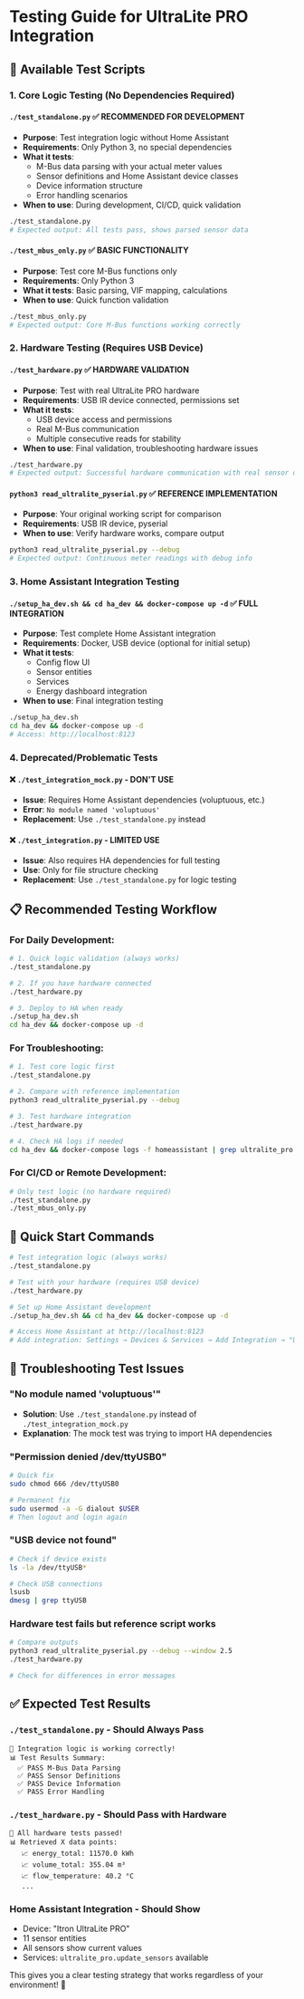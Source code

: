 # Testing Guide for UltraLite PRO Integration

## 🧪 Available Test Scripts

### **1. Core Logic Testing (No Dependencies Required)**

#### `./test_standalone.py` ✅ **RECOMMENDED FOR DEVELOPMENT**
- **Purpose**: Test integration logic without Home Assistant
- **Requirements**: Only Python 3, no special dependencies
- **What it tests**: 
  - M-Bus data parsing with your actual meter values
  - Sensor definitions and Home Assistant device classes
  - Device information structure
  - Error handling scenarios
- **When to use**: During development, CI/CD, quick validation

```bash
./test_standalone.py
# Expected output: All tests pass, shows parsed sensor data
```

#### `./test_mbus_only.py` ✅ **BASIC FUNCTIONALITY**
- **Purpose**: Test core M-Bus functions only
- **Requirements**: Only Python 3
- **What it tests**: Basic parsing, VIF mapping, calculations
- **When to use**: Quick function validation

```bash
./test_mbus_only.py
# Expected output: Core M-Bus functions working correctly
```

### **2. Hardware Testing (Requires USB Device)**

#### `./test_hardware.py` ✅ **HARDWARE VALIDATION**
- **Purpose**: Test with real UltraLite PRO hardware
- **Requirements**: USB IR device connected, permissions set
- **What it tests**: 
  - USB device access and permissions
  - Real M-Bus communication
  - Multiple consecutive reads for stability
- **When to use**: Final validation, troubleshooting hardware issues

```bash
./test_hardware.py
# Expected output: Successful hardware communication with real sensor data
```

#### `python3 read_ultralite_pyserial.py` ✅ **REFERENCE IMPLEMENTATION**
- **Purpose**: Your original working script for comparison
- **Requirements**: USB IR device, pyserial
- **When to use**: Verify hardware works, compare output

```bash
python3 read_ultralite_pyserial.py --debug
# Expected output: Continuous meter readings with debug info
```

### **3. Home Assistant Integration Testing**

#### `./setup_ha_dev.sh && cd ha_dev && docker-compose up -d` ✅ **FULL INTEGRATION**
- **Purpose**: Test complete Home Assistant integration
- **Requirements**: Docker, USB device (optional for initial setup)
- **What it tests**: 
  - Config flow UI
  - Sensor entities
  - Services
  - Energy dashboard integration
- **When to use**: Final integration testing

```bash
./setup_ha_dev.sh
cd ha_dev && docker-compose up -d
# Access: http://localhost:8123
```

### **4. Deprecated/Problematic Tests**

#### ❌ `./test_integration_mock.py` - **DON'T USE**
- **Issue**: Requires Home Assistant dependencies (voluptuous, etc.)
- **Error**: `No module named 'voluptuous'`
- **Replacement**: Use `./test_standalone.py` instead

#### ❌ `./test_integration.py` - **LIMITED USE** 
- **Issue**: Also requires HA dependencies for full testing
- **Use**: Only for file structure checking
- **Replacement**: Use `./test_standalone.py` for logic testing

## 📋 **Recommended Testing Workflow**

### **For Daily Development:**
```bash
# 1. Quick logic validation (always works)
./test_standalone.py

# 2. If you have hardware connected
./test_hardware.py

# 3. Deploy to HA when ready
./setup_ha_dev.sh
cd ha_dev && docker-compose up -d
```

### **For Troubleshooting:**
```bash
# 1. Test core logic first
./test_standalone.py

# 2. Compare with reference implementation
python3 read_ultralite_pyserial.py --debug

# 3. Test hardware integration
./test_hardware.py

# 4. Check HA logs if needed
cd ha_dev && docker-compose logs -f homeassistant | grep ultralite_pro
```

### **For CI/CD or Remote Development:**
```bash
# Only test logic (no hardware required)
./test_standalone.py
./test_mbus_only.py
```

## 🔧 **Quick Start Commands**

```bash
# Test integration logic (always works)
./test_standalone.py

# Test with your hardware (requires USB device)
./test_hardware.py

# Set up Home Assistant development
./setup_ha_dev.sh && cd ha_dev && docker-compose up -d

# Access Home Assistant at http://localhost:8123
# Add integration: Settings → Devices & Services → Add Integration → "UltraLite PRO"
```

## 🐛 **Troubleshooting Test Issues**

### **"No module named 'voluptuous'"**
- **Solution**: Use `./test_standalone.py` instead of `./test_integration_mock.py`
- **Explanation**: The mock test was trying to import HA dependencies

### **"Permission denied /dev/ttyUSB0"**
```bash
# Quick fix
sudo chmod 666 /dev/ttyUSB0

# Permanent fix  
sudo usermod -a -G dialout $USER
# Then logout and login again
```

### **"USB device not found"**
```bash
# Check if device exists
ls -la /dev/ttyUSB*

# Check USB connections
lsusb
dmesg | grep ttyUSB
```

### **Hardware test fails but reference script works**
```bash
# Compare outputs
python3 read_ultralite_pyserial.py --debug --window 2.5
./test_hardware.py

# Check for differences in error messages
```

## ✅ **Expected Test Results**

### `./test_standalone.py` - Should Always Pass
```
🎉 Integration logic is working correctly!
📊 Test Results Summary:
  ✅ PASS M-Bus Data Parsing  
  ✅ PASS Sensor Definitions
  ✅ PASS Device Information
  ✅ PASS Error Handling
```

### `./test_hardware.py` - Should Pass with Hardware
```
🎉 All hardware tests passed!
📊 Retrieved X data points:
   📈 energy_total: 11570.0 kWh
   📈 volume_total: 355.04 m³
   📈 flow_temperature: 40.2 °C
   ...
```

### Home Assistant Integration - Should Show
- Device: "Itron UltraLite PRO" 
- 11 sensor entities
- All sensors show current values
- Services: `ultralite_pro.update_sensors` available

This gives you a clear testing strategy that works regardless of your environment! 🎯
